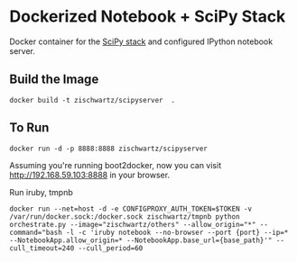 Dockerized Notebook + SciPy Stack
=================================



Docker container for the [SciPy stack](../scipystack) and configured IPython notebook server.

## Build the Image

```
docker build -t zischwartz/scipyserver  .
```

## To Run 

```
docker run -d -p 8888:8888 zischwartz/scipyserver
```

Assuming you're running boot2docker, now you can visit http://192.168.59.103:8888 in your browser.


Run iruby, tmpnb

```
docker run --net=host -d -e CONFIGPROXY_AUTH_TOKEN=$TOKEN -v /var/run/docker.sock:/docker.sock zischwartz/tmpnb python orchestrate.py --image="zischwartz/others" --allow_origin="*" --command="bash -l -c 'iruby notebook --no-browser --port {port} --ip=* --NotebookApp.allow_origin=* --NotebookApp.base_url={base_path}'" --cull_timeout=240 --cull_period=60
```
